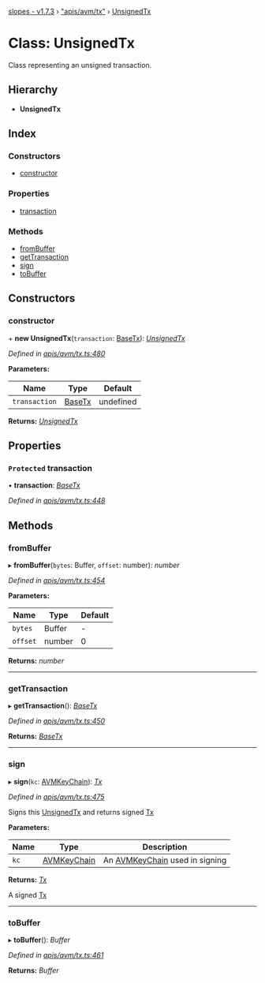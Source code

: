 [slopes - v1.7.3](../README.md) › ["apis/avm/tx"](../modules/_apis_avm_tx_.md) › [UnsignedTx](_apis_avm_tx_.unsignedtx.md)

# Class: UnsignedTx

Class representing an unsigned transaction.

## Hierarchy

* **UnsignedTx**

## Index

### Constructors

* [constructor](_apis_avm_tx_.unsignedtx.md#constructor)

### Properties

* [transaction](_apis_avm_tx_.unsignedtx.md#protected-transaction)

### Methods

* [fromBuffer](_apis_avm_tx_.unsignedtx.md#frombuffer)
* [getTransaction](_apis_avm_tx_.unsignedtx.md#gettransaction)
* [sign](_apis_avm_tx_.unsignedtx.md#sign)
* [toBuffer](_apis_avm_tx_.unsignedtx.md#tobuffer)

## Constructors

###  constructor

\+ **new UnsignedTx**(`transaction`: [BaseTx](_apis_avm_tx_.basetx.md)): *[UnsignedTx](_apis_avm_tx_.unsignedtx.md)*

*Defined in [apis/avm/tx.ts:480](https://github.com/ava-labs/slopes/blob/48cc94f/src/apis/avm/tx.ts#L480)*

**Parameters:**

Name | Type | Default |
------ | ------ | ------ |
`transaction` | [BaseTx](_apis_avm_tx_.basetx.md) |  undefined |

**Returns:** *[UnsignedTx](_apis_avm_tx_.unsignedtx.md)*

## Properties

### `Protected` transaction

• **transaction**: *[BaseTx](_apis_avm_tx_.basetx.md)*

*Defined in [apis/avm/tx.ts:448](https://github.com/ava-labs/slopes/blob/48cc94f/src/apis/avm/tx.ts#L448)*

## Methods

###  fromBuffer

▸ **fromBuffer**(`bytes`: Buffer, `offset`: number): *number*

*Defined in [apis/avm/tx.ts:454](https://github.com/ava-labs/slopes/blob/48cc94f/src/apis/avm/tx.ts#L454)*

**Parameters:**

Name | Type | Default |
------ | ------ | ------ |
`bytes` | Buffer | - |
`offset` | number | 0 |

**Returns:** *number*

___

###  getTransaction

▸ **getTransaction**(): *[BaseTx](_apis_avm_tx_.basetx.md)*

*Defined in [apis/avm/tx.ts:450](https://github.com/ava-labs/slopes/blob/48cc94f/src/apis/avm/tx.ts#L450)*

**Returns:** *[BaseTx](_apis_avm_tx_.basetx.md)*

___

###  sign

▸ **sign**(`kc`: [AVMKeyChain](_apis_avm_keychain_.avmkeychain.md)): *[Tx](_apis_avm_tx_.tx.md)*

*Defined in [apis/avm/tx.ts:475](https://github.com/ava-labs/slopes/blob/48cc94f/src/apis/avm/tx.ts#L475)*

Signs this [UnsignedTx](_apis_avm_tx_.unsignedtx.md) and returns signed [Tx](_apis_avm_tx_.tx.md)

**Parameters:**

Name | Type | Description |
------ | ------ | ------ |
`kc` | [AVMKeyChain](_apis_avm_keychain_.avmkeychain.md) | An [AVMKeyChain](_apis_avm_keychain_.avmkeychain.md) used in signing  |

**Returns:** *[Tx](_apis_avm_tx_.tx.md)*

A signed [Tx](_apis_avm_tx_.tx.md)

___

###  toBuffer

▸ **toBuffer**(): *Buffer*

*Defined in [apis/avm/tx.ts:461](https://github.com/ava-labs/slopes/blob/48cc94f/src/apis/avm/tx.ts#L461)*

**Returns:** *Buffer*
